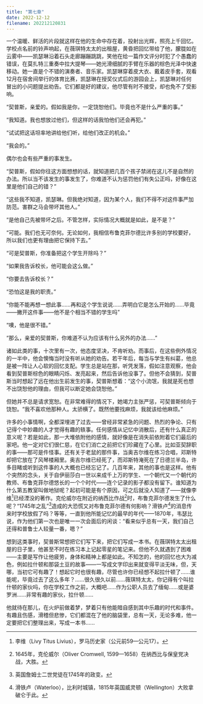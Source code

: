 ```yaml
---
title: "第七章"
date: 2022-12-12
filename: 202212120831
---
```


一个温暖、鲜活的片段就这样在他的生命中存在着，投射出光辉，照亮上千回忆。学校点名前的铃声响起，在薇琪特太太的出租屋，黄昏把回忆带给了他，朦胧如在云雾中——凯瑟琳沿着石头走廊蹦蹦跳跳，笑他在给一篇作文评分时犯了个愚蠢的错误，在莫扎特三重奏中拉大提琴——她光滑细腻的手臂在乐器的棕色光泽中快速移动。她一直是个不错的演奏者、音乐家。凯瑟琳穿着皮大衣、戴着皮手套，观看12月在宿舍间举行的体育比赛，凯瑟琳在授奖仪式后的游园会上，凯瑟琳对任何冒出的小问题提出劝告。它们都是好的建议，他尽管有时不接受，却也免不了受影响。

“契普斯，亲爱的。假如我是你，一定饶恕他们。毕竟也不是什么严重的事。”

“我知道。我也想放过他们，但这样的话我怕他们还会再犯。”

“试试把这话坦率地讲给他们听，给他们改正的机会。”

“我会的。”

偶尔也会有些严重的事发生。

“契普斯，假如你往这方面想想的话，就知道把几百个孩子禁闭在这儿不是自然的办法。所以当不该发生的事发生了，你难道不认为惩罚他们有失公正吗，好像在这里是他们自己的错？”

“这些我不知道，凯瑟琳。但我绝对知道，因为某个人，我们不得不对这件事严加防范。害群之马会带坏其他人。”

“是他自己先被带坏之后。不管怎样，实际情况大概就是如此，是不是？”

“可能。我们也无可奈何。无论如何，我相信布鲁克菲尔德比许多别的学校要好，所以我们也更有理由把它保持下去。”

“可是契普斯，你准备把这个学生开除吗？”

“如果我告诉校长，他可能会这么做。”

“你要去告诉校长？”

“恐怕这是我的职责。”

“你能不能再想一想此事......再和这个学生说说......弄明白它是怎么开始的......毕竟——撇开这件事——他不是个相当不错的学生吗”

“噢，他是很不错。”

“那么，亲爱的契普斯，你难道不认为应该有什么另外的办法......”

诸如此类的事，十次里有一次，他态度坚决，不肯听劝。而事后，在这些例外情况的一半中，他会懊悔当时没有听从她的劝告。若干年后，每当与学生有纠葛，他总是被一阵让人心软的回忆支配。学生总是站在那，听凭发落，假如注意观察，他会看到契普斯棕色的眼睛闪烁、发亮起来，然后告诉他没事了。但他不会猜到，契普斯当时想起了远在他出生前发生的事，契普斯想着：“这个小流氓，我就是死也想不出饶恕他的理由，但我可以断定她会饶恕他。”

但她并不总是请求宽恕。在非常难得的情况下，她竭力主张严惩，可契普斯倾向于饶恕。“我不喜欢他那种人。太骄横了。既然他要找麻烦，我就该给他麻烦。”

许多的小事情啊，全都深埋进了过去——曾经非常紧急的问题、热烈的争论、只有记得个中妙趣的人才觉得有趣的轶事。任何感情从记忆中消散后，还有什么真正的意义呢？若是如此，那一大堆依附他的感情，就好像是在消失前依附着它们最后的家吧。他一定对它们很仁慈，在它们消亡之前把它们珍藏在了心里。比如亚契辞职的事——那可是件怪事。还有关于老鼠的那件事，当奥吉尔维在练习合唱，邓斯特却把它放在了风琴楼厢里。奥吉尔维已经死了，而邓斯特淹死在了日德兰半岛，许多目睹或听到这件事的人大概也已经忘记了。几百年来，其他的事也是这样。他有个突然的念头，关于自伊丽莎白一世以来成千上万的学生、一个朝代又一个朝代的教师、布鲁克菲尔德悠长的一个个时代——连个记录的影子都没有留下。谁知道为什么第五教室叫做地狱呢？起初可能是有个原因，可之后就没人知道了——就像李维[^1]已经湮没的著作。克伦威尔在附近的纳西比作战[^2]时，布鲁克菲尔德发生了什么呢？“1745年之乱”[^3]造成的大恐慌又对布鲁克菲尔德有何影响？滑铁卢[^4]的消息传来时学校放假了吗？等等，一直到他所能记忆的最早的年代——1870年，韦瑟比说，作为他们第一次也是唯一一次会面后的闲谈：“看来似乎总有一天，我们自己还得和普鲁士人较量一番，嗯？”

想到这类事时，契普斯常想把它们写下来，把它们写成一本书。在薇琪特太太出租屋的日子里，他甚至不时在练习本上记起零星的笔记来。但他不久就遇到了困难——主要是写作让他疲劳，身体和精神上都是如此。不知怎的，他的回忆也大为减色，例如拉什顿和那袋土豆的故事——一写成文字印出来就变得平淡无味，但，天哪，当初它可有趣了！想起它时也很有趣，尽管也许你已经想不起拉什顿了......谁能呢，毕竟过去了这么多年？......很久很久以前......薇琪特太太，你记得有个叫拉什顿的家伙吗，你在学校工作之前，大概吧......作为公职人员去了缅甸......或是婆罗洲......非常有趣的家伙，拉什顿......

他就待在那儿，在火炉前做着梦，梦着只有他能暗自感到其中乐趣的时代和事件。有趣且伤感，滑稽但悲惨，它们都混在了他的脑袋里，总有一天，无论多难，他一定要把它们整理出来，写成一本书......

[^1]: 李维（Livy Titus Livius），罗马历史家（公元前59—公元17）。
[^2]: 1645年，克伦威尔（Oliver Cromwell, 1599—1658）在纳西比与保皇党决战，大胜。
[^3]: 英国詹姆士二世党徒在1745年的政变。
[^4]: 滑铁卢（Waterloo），比利时城镇，1815年英国威灵顿（Wellington）大败拿破仑于此。